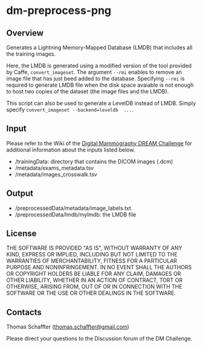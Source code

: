# dm-preprocess-png
## Overview
Generates a Lightning Memory-Mapped Database (LMDB) that includes all the training images.

Here, the LMDB is generated using a modified version of the tool provided by Caffe, `convert_imageset`. The argument `--rmi` enables to remove an image file that has just beed added to the database. Specifying `--rmi` is required to generate LMDB file when the disk space avaiable is not enough to host two copies of the dataset (the image files and the LMDB).

This script can also be used to generate a LevelDB instead of LMDB. Simply specify `convert_imageset --backend=leveldb  ...`.

## Input
Please refer to the Wiki of the [Digital Mammography DREAM Challenge](https://www.synapse.org/#!Synapse:syn4224222) for additional information about the inputs listed below.

- /trainingData: directory that contains the DICOM images (.dcm)
- /metadata/exams\_metadata.tsv
- /metadata/images\_crosswalk.tsv

## Output
- /preprocessedData/metadata/image_labels.txt
- /preprocessedData/lmdb/mylmdb: the LMDB file

## License
THE SOFTWARE IS PROVIDED "AS IS", WITHOUT WARRANTY OF ANY KIND, EXPRESS OR IMPLIED, INCLUDING BUT NOT LIMITED TO THE WARRANTIES OF MERCHANTABILITY, FITNESS FOR A PARTICULAR PURPOSE AND NONINFRINGEMENT. IN NO EVENT SHALL THE AUTHORS OR COPYRIGHT HOLDERS BE LIABLE FOR ANY CLAIM, DAMAGES OR OTHER LIABILITY, WHETHER IN AN ACTION OF CONTRACT, TORT OR OTHERWISE, ARISING FROM, OUT OF OR IN CONNECTION WITH THE SOFTWARE OR THE USE OR OTHER DEALINGS IN THE SOFTWARE.

## Contacts
Thomas Schaffter (thomas.schaffter@gmail.com)

Please direct your questions to the Discussion forum of the DM Challenge.
